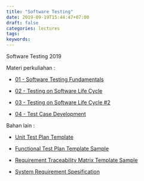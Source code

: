 ```yaml
---
title: "Software Testing"
date: 2019-09-19T15:44:47+07:00
draft: false
categories: lectures
tags:
keywords:
---
```



Software Testing 2019
<!--more-->
Materi perkuliahan :

- [01 - Software Testing Fundamentals](../../files/softest/2019/01-Fundamentals.pdf)

- [02 - Testing on Software Life Cycle](../../files/softest/2019/02-testing_on_software_life_cycle.pdf)

- [03 - Testing on Software Life Cycle #2](../../files/softest/2019/03-testing_on_software_life_cycle_part2.pdf)

- [04 - Test Case Development](../../files/softest/2019/04-testcase_development.pdf)


Bahan lain :

- [Unit Test Plan Template](../../files/softest/2019/unit-test-plan-template.docx)

- [Functional Test Plan Template Sample](../../files/softest/2019/functional-testplan.xls)

- [Requirement Traceability Matrix Template Sample](../../files/softest/2019/rtm_template.xlsx)

- [System Requirement Spesification](../../files/softest/2019/srs.docx)

